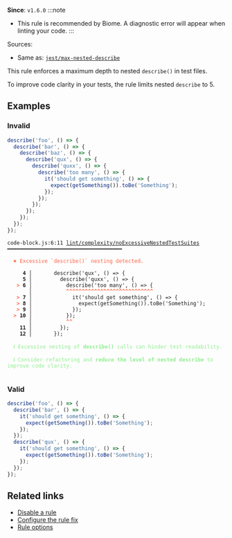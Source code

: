 **Since**: `v1.6.0`
:::note
- This rule is recommended by Biome. A diagnostic error will appear when linting your code.
:::

Sources: 
- Same as: <a href="https://github.com/jest-community/eslint-plugin-jest/blob/main/docs/rules/max-nested-describe.md" target="_blank"><code>jest/max-nested-describe</code></a>

This rule enforces a maximum depth to nested `describe()` in test files.

To improve code clarity in your tests, the rule limits nested `describe` to 5.

## Examples

### Invalid

```js
describe('foo', () => {
  describe('bar', () => {
    describe('baz', () => {
      describe('qux', () => {
        describe('quxx', () => {
          describe('too many', () => {
            it('should get something', () => {
              expect(getSomething()).toBe('Something');
            });
          });
        });
      });
    });
  });
});
```

<pre class="language-text"><code class="language-text">code-block.js:6:11 <a href="https://biomejs.dev/linter/rules/no-excessive-nested-test-suites">lint/complexity/noExcessiveNestedTestSuites</a> ━━━━━━━━━━━━━━━━━━━━━━━━━━━━━━━━━━━━━

<strong><span style="color: Tomato;">  </span></strong><strong><span style="color: Tomato;">✖</span></strong> <span style="color: Tomato;">Excessive `describe()` nesting detected.</span>
  
     <strong>4 │ </strong>      describe('qux', () =&gt; {
     <strong>5 │ </strong>        describe('quxx', () =&gt; {
   <strong><span style="color: Tomato;">&gt;</span></strong> <strong>6 │ </strong>          describe('too many', () =&gt; {
    <strong>   │ </strong>          <strong><span style="color: Tomato;">^</span></strong><strong><span style="color: Tomato;">^</span></strong><strong><span style="color: Tomato;">^</span></strong><strong><span style="color: Tomato;">^</span></strong><strong><span style="color: Tomato;">^</span></strong><strong><span style="color: Tomato;">^</span></strong><strong><span style="color: Tomato;">^</span></strong><strong><span style="color: Tomato;">^</span></strong><strong><span style="color: Tomato;">^</span></strong><strong><span style="color: Tomato;">^</span></strong><strong><span style="color: Tomato;">^</span></strong><strong><span style="color: Tomato;">^</span></strong><strong><span style="color: Tomato;">^</span></strong><strong><span style="color: Tomato;">^</span></strong><strong><span style="color: Tomato;">^</span></strong><strong><span style="color: Tomato;">^</span></strong><strong><span style="color: Tomato;">^</span></strong><strong><span style="color: Tomato;">^</span></strong><strong><span style="color: Tomato;">^</span></strong><strong><span style="color: Tomato;">^</span></strong><strong><span style="color: Tomato;">^</span></strong><strong><span style="color: Tomato;">^</span></strong><strong><span style="color: Tomato;">^</span></strong><strong><span style="color: Tomato;">^</span></strong><strong><span style="color: Tomato;">^</span></strong><strong><span style="color: Tomato;">^</span></strong><strong><span style="color: Tomato;">^</span></strong><strong><span style="color: Tomato;">^</span></strong>
   <strong><span style="color: Tomato;">&gt;</span></strong> <strong>7 │ </strong>            it('should get something', () =&gt; {
   <strong><span style="color: Tomato;">&gt;</span></strong> <strong>8 │ </strong>              expect(getSomething()).toBe('Something');
   <strong><span style="color: Tomato;">&gt;</span></strong> <strong>9 │ </strong>            });
<strong><span style="color: Tomato;">  </span></strong><strong><span style="color: Tomato;">&gt;</span></strong> <strong>10 │ </strong>          });
    <strong>   │ </strong>          <strong><span style="color: Tomato;">^</span></strong><strong><span style="color: Tomato;">^</span></strong>
    <strong>11 │ </strong>        });
    <strong>12 │ </strong>      });
  
<strong><span style="color: lightgreen;">  </span></strong><strong><span style="color: lightgreen;">ℹ</span></strong> <span style="color: lightgreen;">Excessive nesting of </span><span style="color: lightgreen;"><strong>describe()</strong></span><span style="color: lightgreen;"> calls can hinder test readability.</span>
  
<strong><span style="color: lightgreen;">  </span></strong><strong><span style="color: lightgreen;">ℹ</span></strong> <span style="color: lightgreen;">Consider refactoring and </span><span style="color: lightgreen;"><strong>reduce the level of nested describe</strong></span><span style="color: lightgreen;"> to improve code clarity.</span>
  
</code></pre>

### Valid

```js
describe('foo', () => {
  describe('bar', () => {
    it('should get something', () => {
      expect(getSomething()).toBe('Something');
    });
  });
  describe('qux', () => {
    it('should get something', () => {
      expect(getSomething()).toBe('Something');
    });
  });
});
```

## Related links

- [Disable a rule](/linter/#disable-a-lint-rule)
- [Configure the rule fix](/linter#configure-the-rule-fix)
- [Rule options](/linter/#rule-options)
